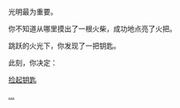 光明最为重要。

你不知道从哪里摸出了一根火柴，成功地点亮了火把。

跳跃的火光下，你发现了一把钥匙。

此刻，你决定：

[捡起钥匙]()

[...](https://github.com/HailunSong/An-Adventure-Game/blob/master/%E6%B2%89%E9%BB%98.md)
